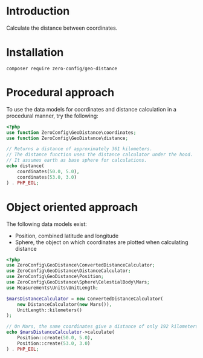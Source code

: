 # Introduction

Calculate the distance between coordinates.

# Installation

```
composer require zero-config/geo-distance
```

# Procedural approach

To use the data models for coordinates and distance calculation in a procedural
manner, try the following:

```php
<?php
use function ZeroConfig\GeoDistance\coordinates;
use function ZeroConfig\GeoDistance\distance;

// Returns a distance of approximately 361 kilometers.
// The distance function uses the distance calculator under the hood.
// It assumes earth as base sphere for calculations.
echo distance(
    coordinates(50.0, 5.0),
    coordinates(53.0, 3.0)
) . PHP_EOL;
```

# Object oriented approach

The following data models exist:

* Position, combined latitude and longitude
* Sphere, the object on which coordinates are plotted when calculating distance

```php
<?php
use ZeroConfig\GeoDistance\ConvertedDistanceCalculator;
use ZeroConfig\GeoDistance\DistanceCalculator;
use ZeroConfig\GeoDistance\Position;
use ZeroConfig\GeoDistance\Sphere\CelestialBody\Mars;
use Measurements\Units\UnitLength;

$marsDistanceCalculator = new ConvertedDistanceCalculator(
    new DistanceCalculator(new Mars()),
    UnitLength::kilometers()
);

// On Mars, the same coordinates give a distance of only 192 kilometers.
echo $marsDistanceCalculator->calculate(
    Position::create(50.0, 5.0),
    Position::create(53.0, 3.0)
) . PHP_EOL;
```
